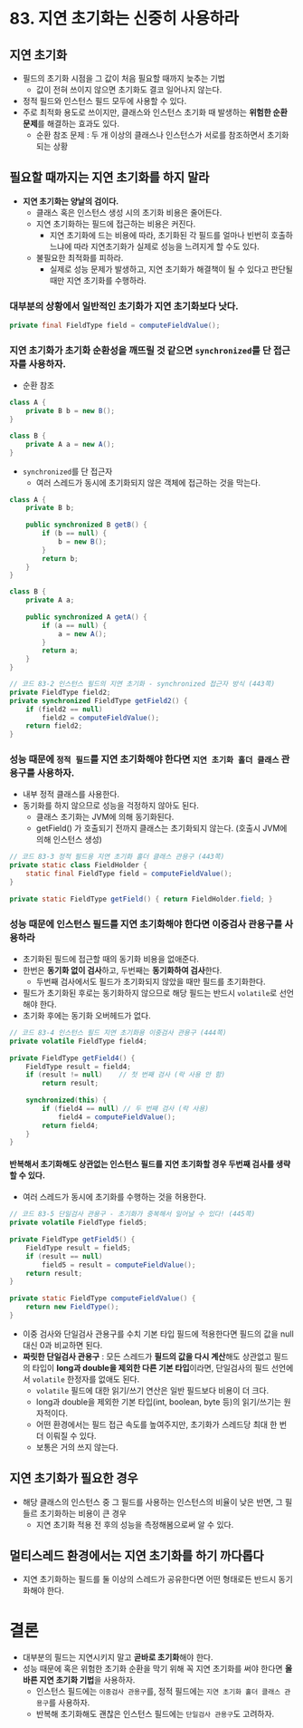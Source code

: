 # 83. 지연 초기화는 신중히 사용하라
## 지연 초기화
- 필드의 초기화 시점을 그 값이 처음 필요할 때까지 늦추는 기법
    - 값이 전혀 쓰이지 않으면 초기화도 결코 일어나지 않는다.
- 정적 필드와 인스턴스 필드 모두에 사용할 수 있다.
- 주로 최적화 용도로 쓰이지만, 클래스와 인스턴스 초기화 때 발생하는 **위험한 순환 문제**를 해결하는 효과도 있다.
    - 순환 참조 문제 : 두 개 이상의 클래스나 인스턴스가 서로를 참조하면서 초기화되는 상황

## 필요할 때까지는 지연 초기화를 하지 말라
- **지연 초기화는 양날의 검이다.**
    - 클래스 혹은 인스턴스 생성 시의 초기화 비용은 줄어든다.
    - 지연 초기화하는 필드에 접근하는 비용은 커진다.
        - 지연 초기화에 드는 비용에 따라, 초기화된 각 필드를 얼마나 빈번히 호출하느냐에 따라 지연초기화가 실제로 성능을 느려지게 할 수도 있다.
    - 불필요한 최적화를 피하라.
        - 실제로 성능 문제가 발생하고, 지연 초기화가 해결책이 될 수 있다고 판단될 때만 지연 초기화를 수행하라.

### 대부분의 상황에서 일반적인 초기화가 지연 초기화보다 낫다.
```java
private final FieldType field = computeFieldValue();
```

### 지연 초기화가 초기화 순환성을 깨뜨릴 것 같으면 `synchronized`를 단 접근자를 사용하자.
- 순환 참조
```java
class A {
    private B b = new B();
}

class B {
    private A a = new A();
}
```
- `synchronized`를 단 접근자
    - 여러 스레드가 동시에 초기화되지 않은 객체에 접근하는 것을 막는다.
```java
class A {
    private B b;
    
    public synchronized B getB() {
        if (b == null) {
            b = new B();
        }
        return b;
    }
}

class B {
    private A a;
    
    public synchronized A getA() {
        if (a == null) {
            a = new A();
        }
        return a;
    }
}
```

```java
// 코드 83-2 인스턴스 필드의 지연 초기화 - synchronized 접근자 방식 (443쪽)  
private FieldType field2;  
private synchronized FieldType getField2() {  
    if (field2 == null)  
        field2 = computeFieldValue();  
    return field2;  
}
```

### 성능 때문에 `정적 필드`를 지연 초기화해야 한다면 `지연 초기화 홀더 클래스` 관용구를 사용하자.
- 내부 정적 클래스를 사용한다.
- 동기화를 하지 않으므로 성능을 걱정하지 않아도 된다.
    - 클래스 초기화는 JVM에 의해 동기화된다.
    - getField() 가 호출되기 전까지 클래스는 초기화되지 않는다. (호출시 JVM에 의해 인스턴스 생성)
```java
// 코드 83-3 정적 필드용 지연 초기화 홀더 클래스 관용구 (443쪽)  
private static class FieldHolder {  
    static final FieldType field = computeFieldValue();  
}  
  
private static FieldType getField() { return FieldHolder.field; }
```

### 성능 때문에 인스턴스 필드를 지연 초기화해야 한다면 **이중검사 관용구**를 사용하라
- 초기화된 필드에 접근할 때의 동기화 비용을 없애준다.
- 한번은 **동기화 없이 검사**하고, 두번째는 **동기화하여 검사**한다.
    - 두번째 검사에서도 필드가 초기화되지 않았을 때만 필드를 초기화한다.
- 필드가 초기화된 후로는 동기화하지 않으므로 해당 필드는 반드시 `volatile`로 선언해야 한다.
- 초기화 후에는 동기화 오버헤드가 없다.
```java
// 코드 83-4 인스턴스 필드 지연 초기화용 이중검사 관용구 (444쪽)  
private volatile FieldType field4;  
  
private FieldType getField4() {  
    FieldType result = field4;  
    if (result != null)    // 첫 번째 검사 (락 사용 안 함)  
        return result;  
  
    synchronized(this) {  
        if (field4 == null) // 두 번째 검사 (락 사용)  
            field4 = computeFieldValue();  
        return field4;  
    }  
}
```

#### 반복해서 초기화해도 상관없는 인스턴스 필드를 지연 초기화할 경우 두번째 검사를 생략할 수 있다.
- 여러 스레드가 동시에 초기화를 수행하는 것을 허용한다.
```java
// 코드 83-5 단일검사 관용구 - 초기화가 중복해서 일어날 수 있다! (445쪽)  
private volatile FieldType field5;  
  
private FieldType getField5() {  
    FieldType result = field5;  
    if (result == null)  
        field5 = result = computeFieldValue();  
    return result;  
}  
  
private static FieldType computeFieldValue() {  
    return new FieldType();  
}
```
- 이중 검사와 단일검사 관용구를 수치 기본 타입 필드에 적용한다면 필드의 값을 null 대신 0과 비교하면 된다.
- **짜릿한 단일검사 관용구** : 모든 스레드가 **필드의 값을 다시 계산**해도 상관없고 필드의 타입이 **long과 double을 제외한 다른 기본 타입**이라면, 단일검사의 필드 선언에서 `volatile` 한정자를 없애도 된다.
    - `volatile` 필드에 대한 읽기/쓰기 연산은 일반 필드보다 비용이 더 크다.
    - long과 double을 제외한 기본 타입(int, boolean, byte 등)의 읽기/쓰기는 원자적이다.
    - 어떤 환경에서는 필드 접근 속도를 높여주지만, 초기화가 스레드당 최대 한 번 더 이뤄질 수 있다.
    - 보통은 거의 쓰지 않는다.

## 지연 초기화가 필요한 경우
- 해당 클래스의 인스턴스 중 그 필드를 사용하는 인스턴스의 비율이 낮은 반면, 그 필들르 초기화하는 비용이 큰 경우
    - 지연 초기화 적용 전 후의 성능을 측정해봄으로써 알 수 있다.

## 멀티스레드 환경에서는 지연 초기화를 하기 까다롭다
- 지연 초기화하는 필드를 둘 이상의 스레드가 공유한다면 어떤 형태로든 반드시 동기화해야 한다.

# 결론
- 대부분의 필드는 지연시키지 말고 **곧바로 초기화**해야 한다.
- 성능 때문에 혹은 위험한 초기화 순환을 막기 위해 꼭 지연 초기화를 써야 한다면 **올바른 지연 초기화 기법**을 사용하자.
    - 인스턴스 필드에는 `이중검사 관용구`를, 정적 필드에는 `지연 초기화 홀더 클래스 관용구`를 사용하자.
    - 반복해 초기화해도 괜찮은 인스턴스 필드에는 `단일검사 관용구`도 고려하자.


